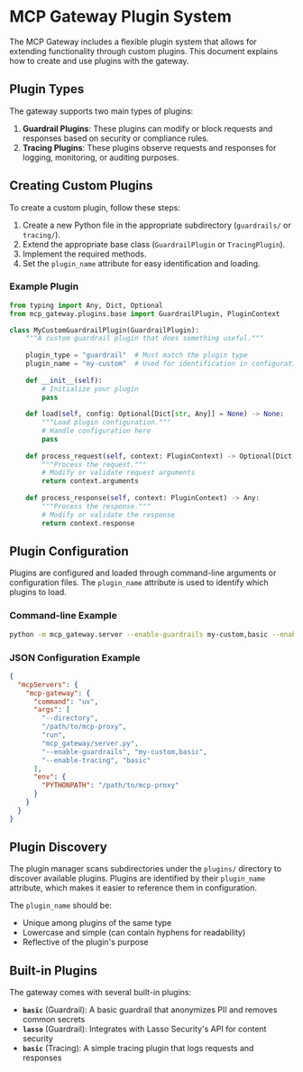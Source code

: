 # MCP Gateway Plugin System

The MCP Gateway includes a flexible plugin system that allows for extending functionality through custom plugins. This document explains how to create and use plugins with the gateway.

## Plugin Types

The gateway supports two main types of plugins:

1. **Guardrail Plugins**: These plugins can modify or block requests and responses based on security or compliance rules.
2. **Tracing Plugins**: These plugins observe requests and responses for logging, monitoring, or auditing purposes.

## Creating Custom Plugins

To create a custom plugin, follow these steps:

1. Create a new Python file in the appropriate subdirectory (`guardrails/` or `tracing/`).
2. Extend the appropriate base class (`GuardrailPlugin` or `TracingPlugin`).
3. Implement the required methods.
4. Set the `plugin_name` attribute for easy identification and loading.

### Example Plugin

```python
from typing import Any, Dict, Optional
from mcp_gateway.plugins.base import GuardrailPlugin, PluginContext

class MyCustomGuardrailPlugin(GuardrailPlugin):
    """A custom guardrail plugin that does something useful."""
    
    plugin_type = "guardrail"  # Must match the plugin type
    plugin_name = "my-custom"  # Used for identification in configuration
    
    def __init__(self):
        # Initialize your plugin
        pass
        
    def load(self, config: Optional[Dict[str, Any]] = None) -> None:
        """Load plugin configuration."""
        # Handle configuration here
        pass
        
    def process_request(self, context: PluginContext) -> Optional[Dict[str, Any]]:
        """Process the request."""
        # Modify or validate request arguments
        return context.arguments
        
    def process_response(self, context: PluginContext) -> Any:
        """Process the response."""
        # Modify or validate the response
        return context.response
```

## Plugin Configuration

Plugins are configured and loaded through command-line arguments or configuration files. The `plugin_name` attribute is used to identify which plugins to load.

### Command-line Example

```bash
python -m mcp_gateway.server --enable-guardrails my-custom,basic --enable-tracing basic
```

### JSON Configuration Example

```json
{
  "mcpServers": {
    "mcp-gateway": {
      "command": "uv",
      "args": [
        "--directory",
        "/path/to/mcp-proxy",
        "run",
        "mcp_gateway/server.py",
        "--enable-guardrails", "my-custom,basic",
        "--enable-tracing", "basic"
      ],
      "env": {
        "PYTHONPATH": "/path/to/mcp-proxy"
      }
    }
  }
}
```

## Plugin Discovery

The plugin manager scans subdirectories under the `plugins/` directory to discover available plugins. Plugins are identified by their `plugin_name` attribute, which makes it easier to reference them in configuration.

The `plugin_name` should be:
- Unique among plugins of the same type
- Lowercase and simple (can contain hyphens for readability)
- Reflective of the plugin's purpose

## Built-in Plugins

The gateway comes with several built-in plugins:

- **`basic`** (Guardrail): A basic guardrail that anonymizes PII and removes common secrets
- **`lasso`** (Guardrail): Integrates with Lasso Security's API for content security
- **`basic`** (Tracing): A simple tracing plugin that logs requests and responses
